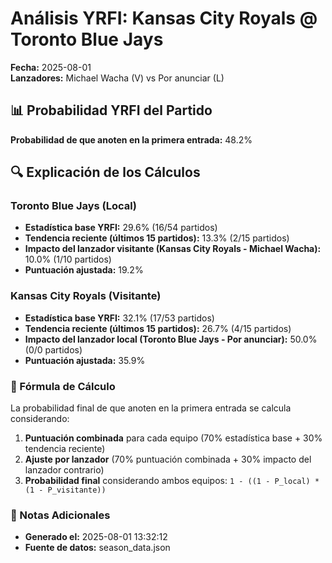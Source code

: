 # Análisis YRFI: Kansas City Royals @ Toronto Blue Jays

**Fecha:** 2025-08-01  
**Lanzadores:** Michael Wacha (V) vs Por anunciar (L)

## 📊 Probabilidad YRFI del Partido

**Probabilidad de que anoten en la primera entrada:** 48.2%

## 🔍 Explicación de los Cálculos

### Toronto Blue Jays (Local)
- **Estadística base YRFI:** 29.6% (16/54 partidos)
- **Tendencia reciente (últimos 15 partidos):** 13.3% (2/15 partidos)
- **Impacto del lanzador visitante (Kansas City Royals - Michael Wacha):** 10.0% (1/10 partidos)
- **Puntuación ajustada:** 19.2%

### Kansas City Royals (Visitante)
- **Estadística base YRFI:** 32.1% (17/53 partidos)
- **Tendencia reciente (últimos 15 partidos):** 26.7% (4/15 partidos)
- **Impacto del lanzador local (Toronto Blue Jays - Por anunciar):** 50.0% (0/0 partidos)
- **Puntuación ajustada:** 35.9%

### 📝 Fórmula de Cálculo

La probabilidad final de que anoten en la primera entrada se calcula considerando:
1. **Puntuación combinada** para cada equipo (70% estadística base + 30% tendencia reciente)
2. **Ajuste por lanzador** (70% puntuación combinada + 30% impacto del lanzador contrario)
3. **Probabilidad final** considerando ambos equipos: `1 - ((1 - P_local) * (1 - P_visitante))`

### 📌 Notas Adicionales

- **Generado el:** 2025-08-01 13:32:12
- **Fuente de datos:** season_data.json
